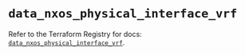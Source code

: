# `data_nxos_physical_interface_vrf`

Refer to the Terraform Registry for docs: [`data_nxos_physical_interface_vrf`](https://registry.terraform.io/providers/ciscodevnet/nxos/0.5.10/docs/data-sources/physical_interface_vrf).
